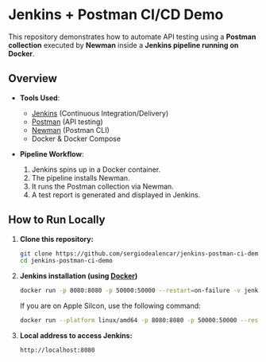 # Jenkins + Postman CI/CD Demo

This repository demonstrates how to automate API testing using a **Postman collection** executed by **Newman** inside a **Jenkins pipeline running on Docker**.

## Overview

- **Tools Used**:
  - [Jenkins](https://www.jenkins.io/) (Continuous Integration/Delivery)
  - [Postman](https://www.postman.com/) (API testing)
  - [Newman](https://www.npmjs.com/package/newman) (Postman CLI)
  - Docker & Docker Compose

- **Pipeline Workflow**:
  1. Jenkins spins up in a Docker container.
  2. The pipeline installs Newman.
  3. It runs the Postman collection via Newman.
  4. A test report is generated and displayed in Jenkins.

## How to Run Locally

1. **Clone this repository:**
   ```bash
   git clone https://github.com/sergiodealencar/jenkins-postman-ci-demo.git
   cd jenkins-postman-ci-demo
   ```

2. **Jenkins installation (using [Docker](https://www.docker.com/products/docker-desktop))**
   ```bash
   docker run -p 8080:8080 -p 50000:50000 --restart=on-failure -v jenkins_home:/var/jenkins_home --env JAVA_OPTS="-Dfile.encoding=UTF8" vdespa/jenkins-postman
   ```

   If you are on Apple Silcon, use the following command:
   ```bash
   docker run --platform linux/amd64 -p 8080:8080 -p 50000:50000 --restart=on-failure -v jenkins_home:/var/jenkins_home --env JAVA_OPTS="-Dfile.encoding=UTF8" vdespa/jenkins-postman
   ```
   
3. **Local address to access Jenkins:**
   ```bash
   http://localhost:8080
   ```

   

